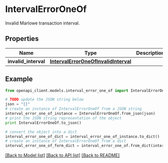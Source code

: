 # IntervalErrorOneOf

Invalid Marlowe transaction interval.

## Properties
Name | Type | Description | Notes
------------ | ------------- | ------------- | -------------
**invalid_interval** | [**IntervalErrorOneOfInvalidInterval**](IntervalErrorOneOfInvalidInterval.md) |  | 

## Example

```python
from openapi_client.models.interval_error_one_of import IntervalErrorOneOf

# TODO update the JSON string below
json = "{}"
# create an instance of IntervalErrorOneOf from a JSON string
interval_error_one_of_instance = IntervalErrorOneOf.from_json(json)
# print the JSON string representation of the object
print IntervalErrorOneOf.to_json()

# convert the object into a dict
interval_error_one_of_dict = interval_error_one_of_instance.to_dict()
# create an instance of IntervalErrorOneOf from a dict
interval_error_one_of_form_dict = interval_error_one_of.from_dict(interval_error_one_of_dict)
```
[[Back to Model list]](../README.md#documentation-for-models) [[Back to API list]](../README.md#documentation-for-api-endpoints) [[Back to README]](../README.md)


